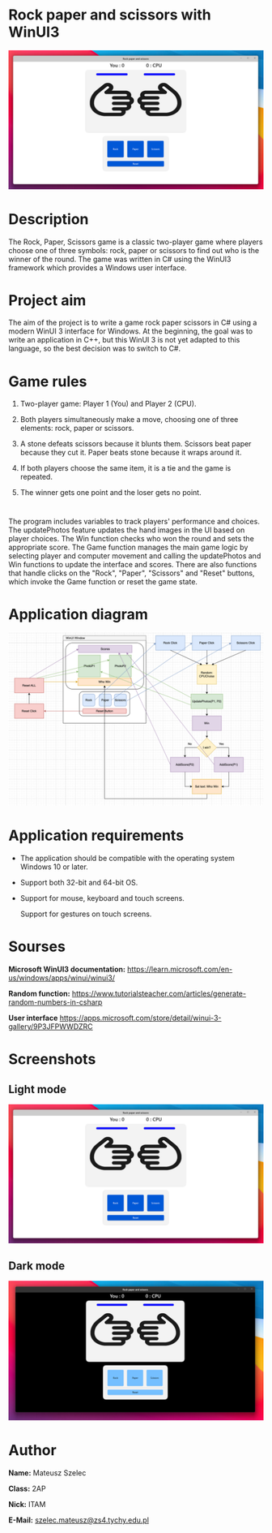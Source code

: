 # Rock paper and scissors with WinUI3

![Main View](Screenshots/main.png)

# Description
The Rock, Paper, Scissors game is a classic two-player game where players choose one of three symbols: rock, paper or scissors to find out who is the winner of the round. The game was written in C# using the WinUI3 framework which provides a Windows user interface.

# Project aim
The aim of the project is to write a game rock paper scissors in C# using a modern WinUI 3 interface for Windows. At the beginning, the goal was to write an application in C++, but this WinUI 3 is not yet adapted to this language, so the best decision was to switch to C#.

# Game rules
1. Two-player game: Player 1 (You) and Player 2 (CPU).

2. Both players simultaneously make a move, choosing one of three elements: rock, paper or scissors.

3. A stone defeats scissors because it blunts them. Scissors beat paper because they cut it. Paper beats stone because it wraps around it.

4. If both players choose the same item, it is a tie and the game is repeated.

5. The winner gets one point and the loser gets no point.

#
The program includes variables to track players' performance and choices. The updatePhotos feature updates the hand images in the UI based on player choices. The Win function checks who won the round and sets the appropriate score. The Game function manages the main game logic by selecting player and computer movement and calling the updatePhotos and Win functions to update the interface and scores. There are also functions that handle clicks on the "Rock", "Paper", "Scissors" and "Reset" buttons, which invoke the Game function or reset the game state.

# Application diagram 
![Diagram!](/Screenshots/diagram.png)

# Application requirements
* The application should be compatible with the operating system Windows 10 or later.

* Support both 32-bit and 64-bit OS.

* Support for mouse, keyboard and touch screens.

    Support for gestures on touch screens.

# 

# Sourses
**Microsoft WinUI3 documentation:** https://learn.microsoft.com/en-us/windows/apps/winui/winui3/

**Random function:** https://www.tutorialsteacher.com/articles/generate-random-numbers-in-csharp

**User interface** https://apps.microsoft.com/store/detail/winui-3-gallery/9P3JFPWWDZRC

# Screenshots
## Light mode
![light mode](/Screenshots/main.png)
## Dark mode
![light mode](/Screenshots/main_dark.png)

# Author
**Name:** Mateusz Szelec

**Class:** 2AP

**Nick:** ITAM

**E-Mail:** szelec.mateusz@zs4.tychy.edu.pl
